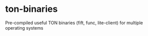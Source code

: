# ton-binaries
Pre-compiled useful TON binaries (fift, func, lite-client) for multiple operating systems
